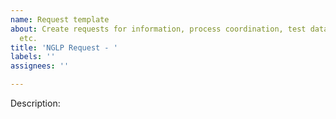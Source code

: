 ```yaml
---
name: Request template
about: Create requests for information, process coordination, test data generation,
  etc.
title: 'NGLP Request - '
labels: ''
assignees: ''

---
```


Description:
